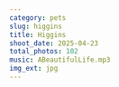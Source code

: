 ```yaml
---
category: pets
slug: higgins
title: Higgins
shoot_date: 2025-04-23
total_photos: 102
music: ABeautifulLife.mp3
img_ext: jpg
---
```

